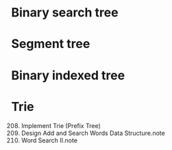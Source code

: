 # Binary search tree

# Segment tree

# Binary indexed tree

# Trie
208. Implement Trie (Prefix Tree)
211. Design Add and Search Words Data Structure.note
212. Word Search II.note
